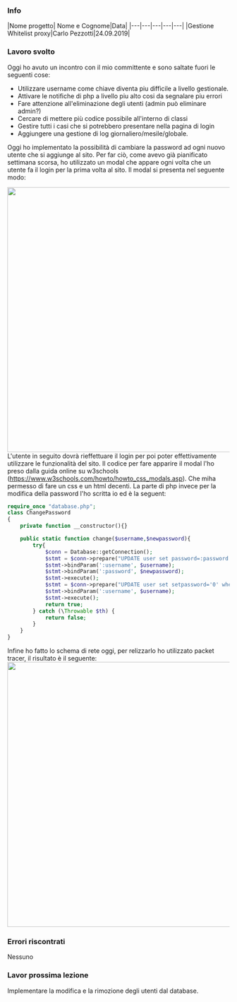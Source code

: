 ### Info
|Nome progetto|   Nome e Cognome|Data|
|---|---|---|---|---|
|Gestione Whitelist proxy|Carlo Pezzotti|24.09.2019|

### <b>Lavoro svolto</b>
Oggi ho avuto un incontro con il mio committente e sono saltate fuori le seguenti cose:
 - Utilizzare username come chiave diventa piu difficile a livello gestionale.
 - Attivare le notifiche di php a livello piu alto cosi da segnalare piu errori
 - Fare attenzione all'eliminazione degli utenti (admin può eliminare admin?)
 - Cercare di mettere più codice possibile all'interno di classi
 - Gestire tutti i casi che si potrebbero presentare nella pagina di login
 - Aggiungere una gestione di log giornaliero/mesile/globale.

Oggi ho implementato la possibilità di cambiare la password ad ogni nuovo utente che si aggiunge al sito. Per far ciò, come avevo già pianificato settimana scorsa, ho utilizzato un modal che appare ogni volta che un utente fa il login per la prima volta al sito. Il modal si presenta nel seguente modo:

<img src="Modal.png" width="600"><br>
L'utente in seguito dovrà rieffettuare il login per poi poter effettivamente utilizzare le funzionalità del sito. Il codice per fare apparire il modal l'ho preso dalla guida online su w3schools (https://www.w3schools.com/howto/howto_css_modals.asp). Che miha permesso di fare un css e un html decenti. La parte di php invece per la modifica della password l'ho scritta io ed è la seguent:

```php
require_once "database.php";
class ChangePassword
{
    private function __constructor(){}

    public static function change($username,$newpassword){
        try{
            $conn = Database::getConnection();          
            $stmt = $conn->prepare("UPDATE user set password=:password where username=:username");
            $stmt->bindParam(':username', $username);
            $stmt->bindParam(':password', $newpassword);
            $stmt->execute(); 
            $stmt = $conn->prepare("UPDATE user set setpassword='0' where username=:username");
            $stmt->bindParam(':username', $username);
            $stmt->execute(); 
            return true;
        } catch (\Throwable $th) {
            return false;
        }
    }
}
```
Infine ho fatto lo schema di rete oggi, per relizzarlo ho utilizzato packet tracer, il risultato è il seguente:
<img src="SchemaDiRete.png" width="600">


### <b>Errori riscontrati</b>
Nessuno

### <b>Lavor prossima lezione</b>
Implementare la modifica e la rimozione degli utenti dal database.